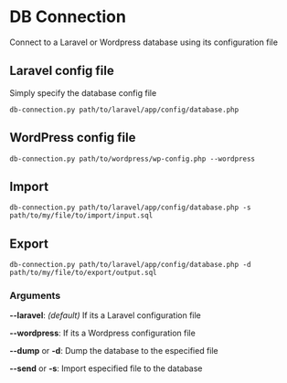 # DB Connection
Connect to a Laravel or Wordpress database using its configuration file

## Laravel config file
Simply specify the database config file
```
db-connection.py path/to/laravel/app/config/database.php
```
## WordPress config file
```
db-connection.py path/to/wordpress/wp-config.php --wordpress
```
## Import
```
db-connection.py path/to/laravel/app/config/database.php -s path/to/my/file/to/import/input.sql
```
## Export
```
db-connection.py path/to/laravel/app/config/database.php -d path/to/my/file/to/export/output.sql
```

### Arguments
__--laravel__: _(default)_ If its a Laravel configuration file 

__--wordpress__: If its a Wordpress configuration file

__--dump__ or __-d__: Dump the database to the especified file

__--send__ or __-s__: Import especified file to the database
